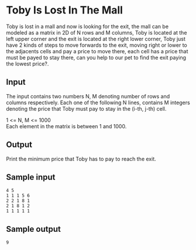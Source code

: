 # Toby Is Lost In The Mall

Toby is lost in a mall and now is looking for the exit, the mall can be modeled as a matrix in 2D of N rows and M columns, Toby is located at the left upper corner and the exit is located at the right lower corner, Toby just have 2 kinds of steps to move forwards to the exit, moving  right or lower to the adjacents cells  and pay a price to move there, each cell has a price that must be payed to stay there, can you help to our pet to find the exit paying the lowest price?.

## Input

The input contains two numbers N, M denoting number of rows and columns respectively. Each one of the following N lines, contains M integers denoting the price that Toby must pay to stay in the (i-th, j-th) cell.

1 <= N, M <= 1000  
Each element in the matrix is between 1 and 1000.

## Output

Print the minimum price that Toby has to pay to reach the exit.

## Sample input

```
4 5
1 1 1 5 6
2 2 1 8 1
2 1 8 1 2
1 1 1 1 1
```

## Sample output
```
9
```
